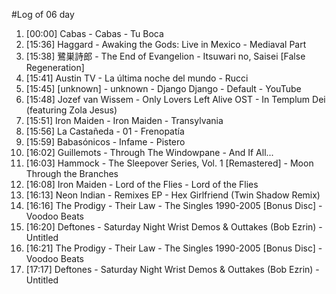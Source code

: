 #Log of 06 day

1. [00:00] Cabas - Cabas - Tu Boca
1. [15:36] Haggard - Awaking the Gods: Live in Mexico - Mediaval Part
1. [15:38] 鷺巣詩郎 - The End of Evangelion - Itsuwari no, Saisei [False Regeneration]
1. [15:41] Austin TV - La última noche del mundo - Rucci
1. [15:45] [unknown] - unknown - Django Django - Default - YouTube
1. [15:48] Jozef van Wissem - Only Lovers Left Alive OST - In Templum Dei (featuring Zola Jesus)
1. [15:51] Iron Maiden - Iron Maiden - Transylvania
1. [15:56] La Castañeda - 01 - Frenopatía
1. [15:59] Babasónicos - Infame - Pistero
1. [16:02] Guillemots - Through The Windowpane - And If All...
1. [16:03] Hammock - The Sleepover Series, Vol. 1 [Remastered] - Moon Through the Branches
1. [16:08] Iron Maiden - Lord of the Flies - Lord of the Flies
1. [16:13] Neon Indian - Remixes EP - Hex Girlfriend (Twin Shadow Remix)
1. [16:16] The Prodigy - Their Law - The Singles 1990-2005 [Bonus Disc] - Voodoo Beats
1. [16:20] Deftones - Saturday Night Wrist Demos & Outtakes (Bob Ezrin) - Untitled
1. [16:21] The Prodigy - Their Law - The Singles 1990-2005 [Bonus Disc] - Voodoo Beats
1. [17:17] Deftones - Saturday Night Wrist Demos & Outtakes (Bob Ezrin) - Untitled
